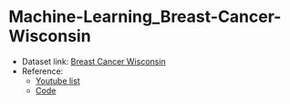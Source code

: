 # Machine-Learning_Breast-Cancer-Wisconsin

- Dataset link: [Breast Cancer Wisconsin](https://www.kaggle.com/uciml/breast-cancer-wisconsin-data)
- Reference: 
	- [Youtube list](https://www.youtube.com/playlist?list=PLDG4byvvLZuEd0iRvQ15IhxNLVBWieDOe)
	- [Code](https://colab.research.google.com/drive/1AqZOM8r_5Di8Qbb2PSmyxocJXRPbmJPP#scrollTo=s6qq_hKf8aai)
